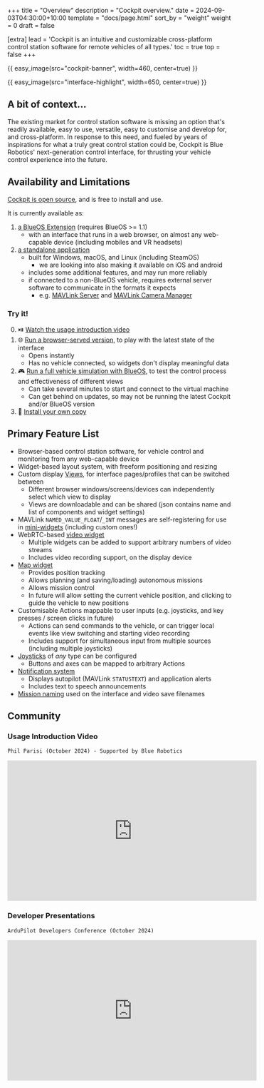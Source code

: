 +++
title = "Overview"
description = "Cockpit overview."
date = 2024-09-03T04:30:00+10:00
template = "docs/page.html"
sort_by = "weight"
weight = 0
draft = false

[extra]
lead = 'Cockpit is an intuitive and customizable cross-platform control station software for remote vehicles of all types.'
toc = true
top = false
+++

{{ easy_image(src="cockpit-banner", width=460, center=true) }}

{{ easy_image(src="interface-highlight", width=650, center=true) }}

## A bit of context...

The existing market for control station software is missing an option that's readily available, easy to use, versatile, easy to customise and develop for, and cross-platform. In response to this need, and fueled by years of inspirations for what a truly great control station could be, Cockpit is Blue Robotics' next-generation control interface, for thrusting your vehicle control experience into the future.

## Availability and Limitations

[Cockpit is open source](https://github.com/bluerobotics/cockpit), and is free to install and use.

It is currently available as: 
1. [a BlueOS Extension](https://docs.bluerobotics.com/BlueOS-Extensions-Repository#:~:text=Cockpit,-Maintainer) (requires BlueOS >= 1.1)
   - with an interface that runs in a web browser, on almost any web-capable device (including mobiles and VR headsets)
1. [a standalone application](../installation#self-contained-application)
   - built for Windows, macOS, and Linux (including SteamOS)
      - we are looking into also making it available on iOS and android
   - includes some additional features, and may run more reliably
   - if connected to a non-BlueOS vehicle, requires external server software to communicate in the formats it expects
      - e.g. [MAVLink Server](https://github.com/bluerobotics/mavlink-server)
        and [MAVLink Camera Manager](https://github.com/mavlink/mavlink-camera-manager)

### Try it!

0. ⏯️ [Watch the usage introduction video](#usage-introduction-video)
1. 🌐 [Run a browser-served version](https://docs.bluerobotics.com/cockpit), to play with the latest state of the interface
   - Opens instantly
   - Has no vehicle connected, so widgets don't display meaningful data
1. 🎮 [Run a full vehicle simulation with BlueOS](https://blueos.cloud/bluesim), to test the control process and effectiveness of different views
   - Can take several minutes to start and connect to the virtual machine
   - Can get behind on updates, so may not be running the latest Cockpit and/or BlueOS version
1. 🚀 [Install your own copy](../installation)

## Primary Feature List

- Browser-based control station software, for vehicle control and monitoring from any web-capable device
- Widget-based layout system, with freeform positioning and resizing
- Custom display [Views](../advanced/#views), for interface pages/profiles that can be switched between
    - Different browser windows/screens/devices can independently select which view to display
    - Views are downloadable and can be shared (json contains name and list of components and widget settings)
- MAVLink `NAMED_VALUE_FLOAT`/`_INT` messages are self-registering for use in [mini-widgets](../advanced/#mini-widgets) (including custom ones!)
- WebRTC-based [video widget](../advanced/#video)
    - Multiple widgets can be added to support arbitrary numbers of video streams
    - Includes video recording support, on the display device
- [Map widget](../advanced/#map)
    - Provides position tracking
    - Allows planning (and saving/loading) autonomous missions
    - Allows mission control
    - In future will allow setting the current vehicle position, and clicking to guide the vehicle to new positions
- Customisable Actions mappable to user inputs (e.g. joysticks, and key presses / screen clicks in future)
    - Actions can send commands to the vehicle, or can trigger local events like view switching and starting video recording
    - Includes support for simultaneous input from multiple sources (including multiple joysticks)
- [Joysticks](../advanced/#joysticks) of _any_ type can be configured
    - Buttons and axes can be mapped to arbitrary Actions
- [Notification system](../advanced/#alerts)
    - Displays autopilot (MAVLink `STATUSTEXT`) and application alerts
    - Includes text to speech announcements
- [Mission naming](../advanced/#mission-name) used on the interface and video save filenames

## Community

### Usage Introduction Video
`Phil Parisi (October 2024) - Supported by Blue Robotics`
<iframe width="560" height="315" src="https://www.youtube.com/embed/1bpTAEN3K3s" title="YouTube video player" frameborder="0" allow="encrypted-media;" allowfullscreen></iframe>

### Developer Presentations
`ArduPilot Developers Conference (October 2024)`
<iframe width="560" height="315" src="https://www.youtube.com/embed/IbfDEuGvlmo" title="YouTube video player" frameborder="0" allow="encrypted-media;" allowfullscreen></iframe>
